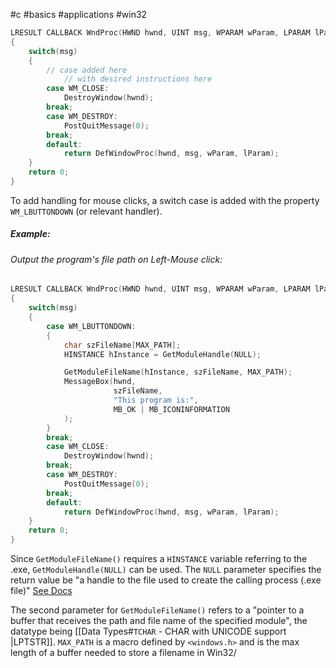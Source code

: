 #c #basics #applications #win32 
```c
LRESULT CALLBACK WndProc(HWND hwnd, UINT msg, WPARAM wParam, LPARAM lParam)
{
    switch(msg)
    {
		// case added here
			// with desired instructions here
        case WM_CLOSE:
            DestroyWindow(hwnd);
        break;
        case WM_DESTROY:
            PostQuitMessage(0);
        break;
        default:
            return DefWindowProc(hwnd, msg, wParam, lParam);
    }
    return 0;
}
```

To add handling for mouse clicks, a switch case is added with the property `WM_LBUTTONDOWN`
(or relevant handler).

##### Example:
###### Output the program's file path on Left-Mouse click:
```c
LRESULT CALLBACK WndProc(HWND hwnd, UINT msg, WPARAM wParam, LPARAM lParam)
{
    switch(msg)
    {
        case WM_LBUTTONDOWN:
        {
            char szFileName[MAX_PATH];
            HINSTANCE hInstance = GetModuleHandle(NULL);

            GetModuleFileName(hInstance, szFileName, MAX_PATH);
            MessageBox(hwnd, 
			           szFileName, 
			           "This program is:", 
			           MB_OK | MB_ICONINFORMATION
			);
        }
        break;
        case WM_CLOSE:
            DestroyWindow(hwnd);
        break;
        case WM_DESTROY:
            PostQuitMessage(0);
        break;
        default:
            return DefWindowProc(hwnd, msg, wParam, lParam);
    }
    return 0;
}
```

Since `GetModuleFileName()` requires a `HINSTANCE` variable referring to the .exe, `GetModuleHandle(NULL)` can be used. The `NULL` parameter specifies the return value be "a handle to the file used to create the calling process (.exe file)" [See Docs](https://learn.microsoft.com/en-us/windows/win32/api/libloaderapi/nf-libloaderapi-getmodulehandlea)

The second parameter for `GetModuleFileName()` refers to a "pointer to a buffer that receives the path and file name of the specified module", the datatype being [[Data Types#`TCHAR` - CHAR with UNICODE support |LPTSTR]]. `MAX_PATH` is a macro defined by `<windows.h>` and is the max length of a buffer needed to store a filename in Win32/ 


